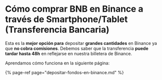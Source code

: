 # Cómo comprar BNB en Binance a través de Smartphone/Tablet \(Transferencia Bancaria\)

Esta es la **mejor opción para** depositar **grandes cantidades** en Binance ya que **no cobra comisiones**. Debemos saber que la transferencia **puede tardar hasta 48h** en reflejarse en nuestra billetera de Binance.  


Aprendamos cómo funciona en la siguiente página:

{% page-ref page="depositar-fondos-en-binance.md" %}






